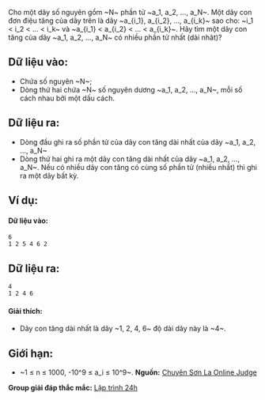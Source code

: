 Cho một dãy số nguyên gồm ~N~ phần tử ~a_1, a_2, …, a_N~. Một dãy con đơn điệu tăng của dãy trên là dãy ~a_{i_1}, a_{i_2}, …, a_{i_k}~ sao cho: ~i_1 < i_2 < … < i_k~ và ~a_{i_1} < a_{i_2} < … < a_{i_k}~. Hãy tìm một dãy con tăng của dãy ~a_1, a_2, …, a_N~ có nhiều phần tử nhất (dài nhât)?

## Dữ liệu vào:
- Chứa số nguyên ~N~;
- Dòng thứ hai chứa ~N~ số nguyên dương ~a_1, a_2, …, a_N~, mỗi số cách nhau bởi một dấu cách.

## Dữ liệu ra:
- Dòng đầu ghi ra số phần tử của dãy con tăng dài nhất của dãy ~a_1, a_2, …, a_N~
- Dòng thứ hai ghi ra một dãy con tăng dài nhất của dãy ~a_1, a_2, …, a_N~. Nếu có nhiều dãy con tăng có cùng số phần tử (nhiều nhất) thì ghi ra một dãy bất kỳ.

## Ví dụ:
#### Dữ liệu vào:
```
6
1 2 5 4 6 2
```

## Dữ liệu ra:
```
4
1 2 4 6
```

#### Giải thích:
- Dãy con tăng dài nhất là dãy ~1, 2, 4, 6~ độ dài dãy này là ~4~.

## Giới hạn:
- ~1 ≤ n ≤ 1000, -10^9 ≤ a_i ≤ 10^9~.
**Nguồn:** [Chuyên Sơn La Online Judge](http://csloj.ddns.net/)

**Group giải đáp thắc mắc:** [Lập trình 24h](https://www.facebook.com/groups/1386904321519984)